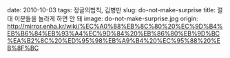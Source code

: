 ﻿date: 2010-10-03
tags: 정글의법칙, 김병만
slug: do-not-make-surprise
title: 절대 이분들을 놀라게 하면 안 돼
image: do-not-make-surprise.jpg
origin: http://mirror.enha.kr/wiki/%EC%A0%88%EB%8C%80%20%EC%9D%B4%EB%B6%84%EB%93%A4%EC%9D%84%20%EB%86%80%EB%9D%BC%EA%B2%8C%20%ED%95%98%EB%A9%B4%20%EC%95%88%20%EB%8F%BC
